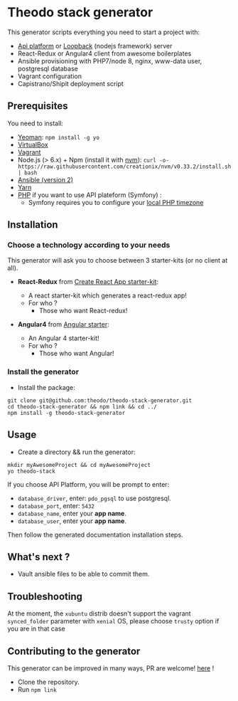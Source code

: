 # Theodo stack generator

This generator scripts everything you need to start a project with:
- [Api platform](https://api-platform.com/) or [Loopback](http://loopback.io/) (nodejs framework) server
- React-Redux or Angular4 client from awesome boilerplates
- Ansible provisioning with PHP7/node 8, nginx, www-data user, postgresql database
- Vagrant configuration
- Capistrano/Shipit deployment script


## Prerequisites

You need to install:

+ [Yeoman](http://yeoman.io/): `npm install -g yo`
+ [VirtualBox](https://www.virtualbox.org/wiki/Downloads)
+ [Vagrant](https://www.vagrantup.com/downloads.html)
+ Node.js (> 6.x) + Npm (install it with [nvm](https://github.com/creationix/nvm)): `curl -o- https://raw.githubusercontent.com/creationix/nvm/v0.33.2/install.sh | bash`
+ [Ansible (version 2)](http://docs.ansible.com/ansible/intro_installation.html)
+ [Yarn](https://yarnpkg.com/en/docs/install)
+ [PHP](http://php.net/manual/en/intro-whatis.php) if you want to use API plateform (Symfony) :
  - Symfony requires you to configure your [local PHP timezone ](https://stackoverflow.com/questions/20743060/symfony2-and-date-default-timezone-get-it-is-not-safe-to-rely-on-the-system)


## Installation

### Choose a technology according to your needs

This generator will ask you to choose between 3 starter-kits (or no client at all).

- **React-Redux** from [Create React App starter-kit](https://github.com/facebookincubator/create-react-app):
  - A react starter-kit which generates a react-redux app!
  - For who ?
    - Those who want React-redux!

- **Angular4** from [Angular starter](https://github.com/AngularClass/angular-starter):
  - An Angular 4 starter-kit!
  - For who ?
    - Those who want Angular!


### Install the generator

- Install the package:
```
git clone git@github.com:theodo/theodo-stack-generator.git
cd theodo-stack-generator && npm link && cd ../
npm install -g theodo-stack-generator
```

## Usage

- Create a directory && run the generator:
```
mkdir myAwesomeProject && cd myAwesomeProject
yo theodo-stack
```
If you choose API Platform, you will be prompt to enter:
- `database_driver`, enter: `pdo_pgsql` to use postgresql.
- `database_port`, enter: `5432`
- `database_name`, enter your **app name**.
- `database_user`, enter your **app name**.

Then follow the generated documentation installation steps.

## What's next ?

- Vault ansible files to be able to commit them.

## Troubleshooting

At the moment, the `xubuntu` distrib doesn't support the vagrant `synced_folder` parameter with `xenial` OS, please choose `trusty` option if you are in that case

## Contributing to the generator

This generator can be improved in many ways, PR are welcome! [here](https://github.com/theodo/theodo-stack-generator) !

- Clone the repository.
- Run `npm link`
